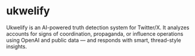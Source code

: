 # ukwelify
Ukwelify is an AI-powered truth detection system for Twitter/X. It analyzes accounts for signs of coordination, propaganda, or influence operations using OpenAI and public data — and responds with smart, thread-style insights.
